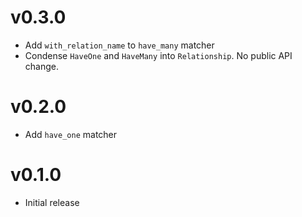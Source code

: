 # v0.3.0

- Add `with_relation_name` to `have_many` matcher
- Condense `HaveOne` and `HaveMany` into `Relationship`. No public API change.

# v0.2.0

- Add `have_one` matcher

# v0.1.0

- Initial release
